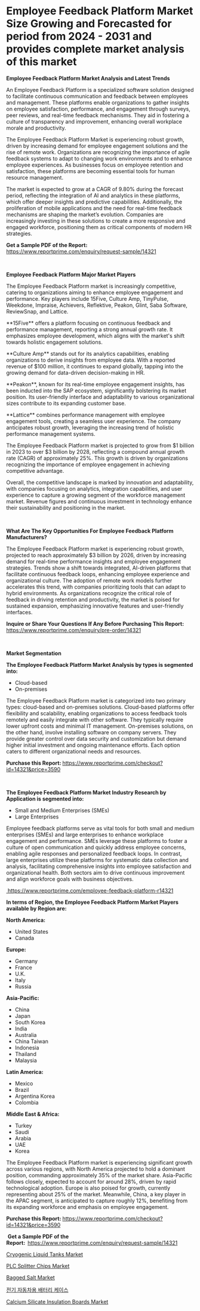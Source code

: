 <p><h1>Employee Feedback Platform Market Size Growing and Forecasted for period from 2024 - 2031 and provides complete market analysis of this market</h1></p><p><strong>Employee Feedback Platform Market Analysis and Latest Trends</strong></p>
<p><p>An Employee Feedback Platform is a specialized software solution designed to facilitate continuous communication and feedback between employees and management. These platforms enable organizations to gather insights on employee satisfaction, performance, and engagement through surveys, peer reviews, and real-time feedback mechanisms. They aid in fostering a culture of transparency and improvement, enhancing overall workplace morale and productivity.</p><p>The Employee Feedback Platform Market is experiencing robust growth, driven by increasing demand for employee engagement solutions and the rise of remote work. Organizations are recognizing the importance of agile feedback systems to adapt to changing work environments and to enhance employee experiences. As businesses focus on employee retention and satisfaction, these platforms are becoming essential tools for human resource management.</p><p>The market is expected to grow at a CAGR of 9.80% during the forecast period, reflecting the integration of AI and analytics in these platforms, which offer deeper insights and predictive capabilities. Additionally, the proliferation of mobile applications and the need for real-time feedback mechanisms are shaping the market’s evolution. Companies are increasingly investing in these solutions to create a more responsive and engaged workforce, positioning them as critical components of modern HR strategies.</p></p>
<p><strong>Get a Sample PDF of the Report:&nbsp;</strong> <a href="https://www.reportprime.com/enquiry/request-sample/14321">https://www.reportprime.com/enquiry/request-sample/14321</a></p>
<p>&nbsp;</p>
<p><strong>Employee Feedback Platform Major Market Players</strong></p>
<p><p>The Employee Feedback Platform market is increasingly competitive, catering to organizations aiming to enhance employee engagement and performance. Key players include 15Five, Culture Amp, TinyPulse, Weekdone, Impraise, Achievers, Reflektive, Peakon, Glint, Saba Software, ReviewSnap, and Lattice. </p><p>**15Five** offers a platform focusing on continuous feedback and performance management, reporting a strong annual growth rate. It emphasizes employee development, which aligns with the market's shift towards holistic engagement solutions.</p><p>**Culture Amp** stands out for its analytics capabilities, enabling organizations to derive insights from employee data. With a reported revenue of $100 million, it continues to expand globally, tapping into the growing demand for data-driven decision-making in HR.</p><p>**Peakon**, known for its real-time employee engagement insights, has been inducted into the SAP ecosystem, significantly bolstering its market position. Its user-friendly interface and adaptability to various organizational sizes contribute to its expanding customer base.</p><p>**Lattice** combines performance management with employee engagement tools, creating a seamless user experience. The company anticipates robust growth, leveraging the increasing trend of holistic performance management systems.</p><p>The Employee Feedback Platform market is projected to grow from $1 billion in 2023 to over $3 billion by 2028, reflecting a compound annual growth rate (CAGR) of approximately 25%. This growth is driven by organizations recognizing the importance of employee engagement in achieving competitive advantage.</p><p>Overall, the competitive landscape is marked by innovation and adaptability, with companies focusing on analytics, integration capabilities, and user experience to capture a growing segment of the workforce management market. Revenue figures and continuous investment in technology enhance their sustainability and positioning in the market.</p></p>
<p>&nbsp;</p>
<p><strong>What Are The Key Opportunities For Employee Feedback Platform Manufacturers?</strong></p>
<p><p>The Employee Feedback Platform market is experiencing robust growth, projected to reach approximately $3 billion by 2026, driven by increasing demand for real-time performance insights and employee engagement strategies. Trends show a shift towards integrated, AI-driven platforms that facilitate continuous feedback loops, enhancing employee experience and organizational culture. The adoption of remote work models further accelerates this trend, with companies prioritizing tools that can adapt to hybrid environments. As organizations recognize the critical role of feedback in driving retention and productivity, the market is poised for sustained expansion, emphasizing innovative features and user-friendly interfaces.</p></p>
<p><strong>Inquire or Share Your Questions If Any Before Purchasing This Report:</strong> <a href="https://www.reportprime.com/enquiry/pre-order/14321">https://www.reportprime.com/enquiry/pre-order/14321</a></p>
<p>&nbsp;</p>
<p><strong>Market Segmentation</strong></p>
<p><strong>The Employee Feedback Platform Market Analysis by types is segmented into:</strong></p>
<p><ul><li>Cloud-based</li><li>On-premises</li></ul></p>
<p><p>The Employee Feedback Platform market is categorized into two primary types: cloud-based and on-premises solutions. Cloud-based platforms offer flexibility and scalability, enabling organizations to access feedback tools remotely and easily integrate with other software. They typically require lower upfront costs and minimal IT management. On-premises solutions, on the other hand, involve installing software on company servers. They provide greater control over data security and customization but demand higher initial investment and ongoing maintenance efforts. Each option caters to different organizational needs and resources.</p></p>
<p><strong>Purchase this Report:&nbsp;</strong><a href="https://www.reportprime.com/checkout?id=14321&price=3590">https://www.reportprime.com/checkout?id=14321&price=3590</a></p>
<p>&nbsp;</p>
<p><strong>The Employee Feedback Platform Market Industry Research by Application is segmented into:</strong></p>
<p><ul><li>Small and Medium Enterprises (SMEs)</li><li>Large Enterprises</li></ul></p>
<p><p>Employee feedback platforms serve as vital tools for both small and medium enterprises (SMEs) and large enterprises to enhance workplace engagement and performance. SMEs leverage these platforms to foster a culture of open communication and quickly address employee concerns, enabling agile responses and personalized feedback loops. In contrast, large enterprises utilize these platforms for systematic data collection and analysis, facilitating comprehensive insights into employee satisfaction and organizational health. Both sectors aim to drive continuous improvement and align workforce goals with business objectives.</p></p>
<p><a href="https://www.reportprime.com/employee-feedback-platform-r14321">&nbsp;https://www.reportprime.com/employee-feedback-platform-r14321</a></p>
<p><strong>In terms of Region, the Employee Feedback Platform Market Players available by Region are:</strong></p>
<p>
    <p> <strong> North America: </strong>
        <ul>
            <li>United States</li>
            <li>Canada</li>
        </ul>
        </p> 
    <p> <strong> Europe: </strong>
        <ul>
            <li>Germany</li>
            <li>France</li>
            <li>U.K.</li>
            <li>Italy</li>
            <li>Russia</li>
        </ul>
        </p> 
    <p> <strong> Asia-Pacific: </strong>
        <ul>
            <li>China</li>
            <li>Japan</li>
            <li>South Korea</li>
            <li>India</li>
            <li>Australia</li>
            <li>China Taiwan</li>
            <li>Indonesia</li>
            <li>Thailand</li>
            <li>Malaysia</li>
        </ul>
        </p> 
    <p> <strong> Latin America: </strong>
        <ul>
            <li>Mexico</li>
            <li>Brazil</li>
            <li>Argentina Korea</li>
            <li>Colombia</li>
        </ul>
        </p> 
    <p> <strong> Middle East & Africa: </strong>
        <ul>
            <li>Turkey</li>
            <li>Saudi</li>
            <li>Arabia</li>
            <li>UAE</li>
            <li>Korea</li>
        </ul>
    </p>
    </p>
<p><p>The Employee Feedback Platform market is experiencing significant growth across various regions, with North America projected to hold a dominant position, commanding approximately 35% of the market share. Asia-Pacific follows closely, expected to account for around 28%, driven by rapid technological adoption. Europe is also poised for growth, currently representing about 25% of the market. Meanwhile, China, a key player in the APAC segment, is anticipated to capture roughly 12%, benefiting from its expanding workforce and emphasis on employee engagement.</p></p>
<p><strong>Purchase this Report: </strong><a href="https://www.reportprime.com/checkout?id=14321&price=3590">https://www.reportprime.com/checkout?id=14321&price=3590</a></p>
<p>&nbsp;<strong>Get a Sample PDF of the Report:&nbsp;&nbsp;</strong><a href="https://www.reportprime.com/enquiry/request-sample/14321">https://www.reportprime.com/enquiry/request-sample/14321</a></p>
<p><strong></strong></p>
<p><p><a href="https://issuu.com/reportprime-2/docs/cryogenic-liquid-tanks-market-size-_9c54be4f5c93c8">Cryogenic Liquid Tanks Market</a></p><p><a href="https://medium.com/@nguyenthithuyduong355/the-market-for-plc-splitter-chips-market-is-examined-in-this-report-along-with-the-factors-that-8bd81bd037a1">PLC Splitter Chips Market</a></p><p><a href="https://www.linkedin.com/pulse/exploring-bagged-salt-market-dynamics-revenue-analysis-growth-kj08e?trackingId=pduIb%2BHkT%2FWUETY2omBFcw%3D%3D">Bagged Salt Market</a></p><p><a href="https://medium.com/@luigispence46/battery-cases-for-electric-vehicle-market-%EC%9D%98-%EA%B8%80%EB%A1%9C%EB%B2%8C-%EC%8B%9C%EC%9E%A5-%EA%B0%9C%EC%9A%94%EB%8A%94-%EC%A0%84-%EC%84%B8%EA%B3%84-%EB%B0%8F-%EC%A3%BC%EC%9A%94-%EC%8B%9C%EC%9E%A5%EC%9D%98-%EC%82%B0%EC%97%85%EC%97%90-%EC%98%81%ED%96%A5%EC%9D%84-%EB%AF%B8%EC%B9%98%EB%8A%94-%EC%A3%BC%EC%9A%94-%ED%8A%B8%EB%A0%8C%EB%93%9C%EC%97%90-%EB%8C%80%ED%95%9C-%EB%8F%85%ED%8A%B9%ED%95%9C-4c7943a62a84">전기 자동차용 배터리 케이스</a></p><p><a href="https://www.linkedin.com/pulse/calcium-silicate-insulation-boards-market-report-product-t6qge?trackingId=qouCxgq5Tqq%2Fmdab8hzj7g%3D%3D">Calcium Silicate Insulation Boards Market</a></p></p>